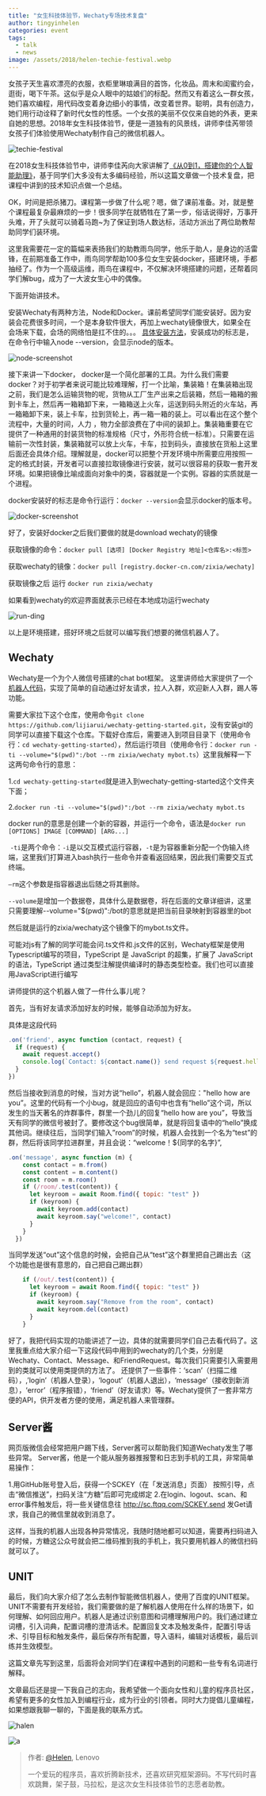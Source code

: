 ```yaml
---
title: "女生科技体验节，Wechaty专场技术复盘"
author: tingyinhelen
categories: event
tags:
  - talk
  - news
image: /assets/2018/helen-techie-festival.webp
---
```


女孩子天生喜欢漂亮的衣服，衣柜里琳琅满目的首饰，化妆品。周末和闺蜜约会，逛街，喝下午茶。这似乎是众人眼中的姑娘们的标配。然而又有着这么一群女孩，她们喜欢编程，用代码改变着身边细小的事情，改变着世界。聪明，具有创造力，她们用行动诠释了新时代女性的性感。一个女孩的美丽不仅仅来自她的外表，更来自她的思想。2018年女生科技体验节，便是一道独有的风景线，讲师李佳芮带领女孩子们体验使用Wechaty制作自己的微信机器人。

![techie-festival][techie-festival]

在2018女生科技体验节中，讲师李佳芮向大家讲解了[《从0到1，搭建你的个人智能助理》](https://mp.weixin.qq.com/s?__biz=MzI4NDkwNDA2NA==&mid=2247484233&idx=1&sn=e6e4d66c9e81ae909c8a523d70972d26&chksm=ebf51ca6dc8295b02c5b320a17e2bb69918500ecdda69bdf565fa69377dac5a2a3ee3aef3387&mpshare=1&scene=1&srcid=0129BCkHC0MAzDl6r6y10V1j&pass_ticket=KEvH2mABSfNtoFSgclVOWz9M40KevjNRkSVjxyPhWuc%3D#rd)，基于同学们大多没有太多编码经验，所以这篇文章做一个技术复盘，把课程中讲到的技术知识点做一个总结。

OK，时间是把杀猪刀。课程第一步做了什么呢？嗯，做了课前准备。对，就是整个课程最复杂最麻烦的一步！很多同学在就牺牲在了第一步，俗话说得好，万事开头难，开了头就可以骑着马跑~为了保证到场人数达标，活动方派出了两位助教帮助同学们装环境。

这里我需要花一定的篇幅来表扬我们的助教雨鸟同学，他乐于助人，是身边的活雷锋，在前期准备工作中，雨鸟同学帮助100多位女生安装docker，搭建环境，手都抽经了。作为一个高级运维，雨鸟在课程中，不仅解决环境搭建的问题，还帮着同学们解bug，成为了一大波女生心中的偶像。

下面开始讲技术。

安装Wechaty有两种方法，Node和Docker。课前希望同学们能安装好。因为安装会花费很多时间，一个是本身软件很大，再加上wechaty镜像很大，如果全在会场来下载，会场的网络怕是扛不住的。。。
[具体安装方法](https://www.jianshu.com/p/6ca8e4074cf6)，安装成功的标志是，在命令行中输入node --version，会显示node的版本。

![node-screenshot][node-screenshot]

接下来讲一下docker， docker是一个简化部署的工具。为什么我们需要docker？对于初学者来说可能比较难理解，打一个比喻，集装箱！在集装箱出现之前，我们是怎么运输货物的呢，货物从工厂生产出来之后装箱，然后一箱箱的搬到卡车上，然后再一箱箱卸下来，一箱箱送上火车，运送到码头附近的火车站，再一箱箱卸下来，装上卡车，拉到货轮上，再一箱一箱的装上。可以看出在这个整个流程中，大量的时间，人力  ，物力全部浪费在了中间的装卸上。集装箱重要在它提供了一种通用的封装货物的标准规格（尺寸，外形符合统一标准）。只需要在运输前一次性封装，集装箱就可以放上火车，卡车，拉到码头，直接放在货船上这里后面还会具体介绍。理解就是，docker可以把整个开发环境中所需要应用按照一定的格式封装，开发者可以直接拉取镜像进行安装，就可以很容易的获取一套开发环境。如果把镜像比喻成面向对象中的类，容器就是一个实例。容器的实质就是一个进程。

docker安装好的标志是命令行运行：`docker --version`会显示docker的版本号。

![docker-screenshot][docker-screenshot]

好了，安装好docker之后我们要做的就是download wechaty的镜像

获取镜像的命令：`docker pull [选项] [Docker Registry 地址]<仓库名>:<标签>`

获取wechaty的镜像：`docker pull [registry.docker-cn.com/zixia/wechaty]`

获取镜像之后 运行 `docker run zixia/wechaty`

如果看到wechaty的欢迎界面就表示已经在本地成功运行wechaty

![run-ding][run-ding]

以上是环境搭建，搭好环境之后就可以编写我们想要的微信机器人了。

## Wechaty

Wechaty是一个为个人微信号搭建的chat bot框架。
这里讲师给大家提供了一个[机器人代码](https://github.com/lijiarui/wechaty-getting-started)，实现了简单的自动通过好友请求，拉人入群，欢迎新人入群，踢人等功能。

需要大家拉下这个仓库，使用命令`git clone https://github.com/lijiarui/wechaty-getting-started.git`，没有安装git的同学可以直接下载这个仓库。下载好仓库后，需要进入到项目目录下（使用命令行：`cd wechaty-getting-started`），然后运行项目（使用命令行：`docker run -ti --volume="$(pwd)":/bot --rm zixia/wechaty mybot.ts`）这里我解释一下这两句命令行的意思：

1.`cd wechaty-getting-started`就是进入到wechaty-getting-started这个文件夹下面；

2.`docker run -ti --volume="$(pwd)":/bot --rm zixia/wechaty mybot.ts`

docker run的意思是创建一个新的容器，并运行一个命令，语法是`docker run [OPTIONS] IMAGE [COMMAND] [ARG...]`

 `-ti`是两个命令：`-i`是以交互模式运行容器，`-t`是为容器重新分配一个伪输入终端，这里我们打算进入bash执行一些命令并查看返回结果，因此我们需要交互式终端。

`—rm`这个参数是指容器退出后随之将其删除。

`--volume`是增加一个数据卷，具体什么是数据卷，将在后面的文章详细讲，这里只需要理解--volume="$(pwd)":/bot的意思就是把当前目录映射到容器里的bot

然后就是运行的zixia/wechaty这个镜像下的mybot.ts文件。

可能对js有了解的同学可能会问.ts文件和.js文件的区别，Wechaty框架是使用Typescript编写的项目，TypeScript 是 JavaScript 的超集，扩展了 JavaScript 的语法，TypeScript 通过类型注解提供编译时的静态类型检查。我们也可以直接用JavaScript进行编写

讲师提供的这个机器人做了一件什么事儿呢？

首先，当有好友请求添加好友的时候，能够自动添加为好友。

具体是这段代码

```javascript
.on('friend', async function (contact, request) {
  if (request) {
    await request.accept()
    console.log(`Contact: ${contact.name()} send request ${request.hello}`)
  }
})
```

然后当接收到消息的时候，当对方说“hello”，机器人就会回应："hello how are you”。这里的代码有一个小bug，就是回应的语句中也含有“hello”这个词，所以发生的当天著名的炸群事件，群里一个劲儿的回复“hello how are you”，导致当天有同学的微信号被封了。要修改这个bug很简单，就是将回复语中的“hello”换成其他词。继续往后，当同学们输入”room”的时候，机器人会找到一个名为“test”的群，然后将该同学拉进群里，并且会说：“welcome！${同学的名字}”,

```javascript
.on('message', async function (m) {
    const contact = m.from()
    const content = m.content()
    const room = m.room()
    if (/room/.test(content)) {
      let keyroom = await Room.find({ topic: "test" })
      if (keyroom) {
        await keyroom.add(contact)
        await keyroom.say("welcome!", contact)
      }
    }
  })
```

当同学发送“out”这个信息的时候，会把自己从“test”这个群里把自己踢出去（这个功能也是很有意思的，自己把自己踢出群）

```javascript
    if (/out/.test(content)) {
      let keyroom = await Room.find({ topic: "test" })
      if (keyroom) {
        await keyroom.say("Remove from the room", contact)
        await keyroom.del(contact)
      }
    }

```

好了，我把代码实现的功能讲述了一边，具体的就需要同学们自己去看代码了。这里我重点给大家介绍一下这段代码中用到的wechaty的几个类，分别是Wechaty、Contact、Message、和FriendRequest。每次我们只需要引入需要用到的类就可以使用类提供的方法了。
还提供了一些事件：‘scan’（扫描二维码），,’login’（机器人登录），‘logout’（机器人退出），‘message’（接收到新消息），‘error’（程序报错），‘friend’（好友请求）等。Wechaty提供了一套非常方便的API，供开发者方便的使用，满足机器人来管理群。

## Server酱

网页版微信会经常把用户踢下线，Server酱可以帮助我们知道Wechaty发生了哪些异常。
Server酱，他是一个能从服务器推报警和日志到手机的工具，非常简单易操作：

1.用GitHub账号登入后，获得一个SCKEY（在「发送消息」页面） 按照引导，点击“微信推送”，扫码关注“方糖”后即可完成绑定 2.在login、logout、scan、和error事件触发后，将一些关键信息往 <http://sc.ftqq.com/SCKEY.send> 发Get请求，我自己的微信里就收到消息了。

这样，当我的机器人出现各种异常情况，我随时随地都可以知道，需要再扫码进入的时候，方糖这公众号就会把二维码推到我的手机上，我只要用机器人的微信扫码就可以了。

## UNIT

最后，我们向大家介绍了怎么去制作智能微信机器人，使用了百度的UNIT框架。UNIT不需要有开发经验，我们需要做的是了解机器人使用在什么样的场景下，如何理解、如何回应用户。机器人是通过识别意图和词槽理解用户的。我们通过建立词槽，引入词典，配置词槽的澄清话术。配置回复文本及触发条件，配置引导话术、引导目标和触发条件，最后保存所有配置，导入语料，编辑对话模板，最后训练并生效模型。

这篇文章先写到这里，后面将会对同学们在课程中遇到的问题和一些专有名词进行解释。

文章最后还是提一下我自己的志向，我希望做一个面向女性和儿童的程序员社区，希望有更多的女性加入到编程行业，成为行业的引领者。同时大力提倡儿童编程，如果想跟我聊一聊的，下面是我的联系方式。

![halen](/assets/2018/helen-weixin.webp)

[techie-festival]: /assets/2018/helen-techie-festival.webp
[docker-screenshot]: /assets/2018/helen-docker-screenshot.webp
[node-screenshot]: /assets/2018/helen-node-screenshot.webp
[run-ding]: /assets/2017/lijiarui-write-bot-run-ding.webp

![a](https://avatars2.githubusercontent.com/u/14006826?v=3&s=88)
>
> 作者: [@Helen](https://github.com/TingYinHelen), Lenovo
>
> 一个爱玩的程序员，喜欢折腾新技术，还喜欢研究框架源码。不写代码时喜欢跳舞，架子鼓，马拉松，是这次女生科技体验节的志愿者助教。
>
